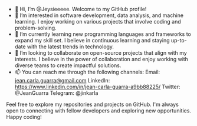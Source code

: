 - 👋 Hi, I’m @Jeysieeeee. Welcome to my GitHub profile!
- 👀 I’m interested in software development, data analysis, and machine learning. I enjoy working on various projects that involve coding and problem-solving.
- 🌱 I’m currently learning new programming languages and frameworks to expand my skill set. I believe in continuous learning and staying up-to-date with the latest trends in technology.
- 💞️ I’m looking to collaborate on  open-source projects that align with my interests. I believe in the power of collaboration and enjoy working with diverse teams to create impactful solutions.
- 📫 You can reach me through the following channels:
  Email: jean.carla.guarra@gmail.com
  LinkedIn: https://www.linkedin.com/in/jean-carla-guarra-a9bb88225/
  Twitter: @JeanGuarra
  Telegram: @jinkarla
  
Feel free to explore my repositories and projects on GitHub. I'm always open to connecting with fellow developers and exploring new opportunities. Happy coding!
<!---
Jeysieeeee/Jeysieeeee is a ✨ special ✨ repository because its `README.md` (this file) appears on your GitHub profile.
You can click the Preview link to take a look at your changes.
--->
